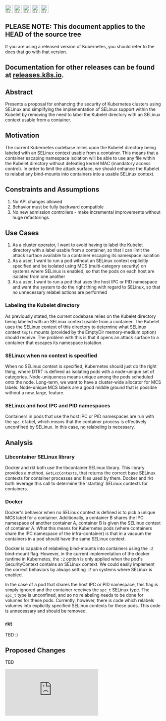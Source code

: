 <!-- BEGIN MUNGE: UNVERSIONED_WARNING -->

<!-- BEGIN STRIP_FOR_RELEASE -->

<img src="http://kubernetes.io/kubernetes/img/warning.png" alt="WARNING"
     width="25" height="25">
<img src="http://kubernetes.io/kubernetes/img/warning.png" alt="WARNING"
     width="25" height="25">
<img src="http://kubernetes.io/kubernetes/img/warning.png" alt="WARNING"
     width="25" height="25">
<img src="http://kubernetes.io/kubernetes/img/warning.png" alt="WARNING"
     width="25" height="25">
<img src="http://kubernetes.io/kubernetes/img/warning.png" alt="WARNING"
     width="25" height="25">

<h2>PLEASE NOTE: This document applies to the HEAD of the source tree</h2>

If you are using a released version of Kubernetes, you should
refer to the docs that go with that version.

Documentation for other releases can be found at
[releases.k8s.io](http://releases.k8s.io).
</strong>
--

<!-- END STRIP_FOR_RELEASE -->

<!-- END MUNGE: UNVERSIONED_WARNING -->

## Abstract

Presents a proposal for enhancing the security of Kubernetes clusters using
SELinux and simplifying the implementation of SELinux support within the
Kubelet by removing the need to label the Kubelet directory with an SELinux
context usable from a container.

## Motivation

The current Kubernetes codebase relies upon the Kubelet directory being
labeled with an SELinux context usable from a container.  This means that a
container escaping namespace isolation will be able to use any file within the
Kubelet directory without defeating kernel MAC (mandatory access control).  In
order to limit the attack surface, we should enhance the Kubelet to relabel
any bind-mounts into containers into a usable SELinux context.

## Constraints and Assumptions

1.  No API changes allowed
2.  Behavior must be fully backward compatible
3.  No new admission controllers - make incremental improvements without huge
    refactorings

## Use Cases

1.  As a cluster operator, I want to avoid having to label the Kubelet
    directory with a label usable from a container, so that I can limit the
    attack surface available to a container escaping its namespace isolation
2.  As a user, I want to run a pod without an SELinux context explicitly
    specified and be isolated using MCS (multi-category security) on systems
    where SELinux is enabled, so that the pods on each host are isolated from
    one another
3.  As a user, I want to run a pod that uses the host IPC or PID namespace and
    want the system to do the right thing with regard to SELinux, so that no
    unnecessary relabel actions are performed

### Labeling the Kubelet directory

As previously stated, the current codebase relies on the Kubelet directory
being labeled with an SELinux context usable from a container.  The Kubelet
uses the SELinux context of this directory to determine what SELinux context
`tmpfs` mounts (provided by the EmptyDir memory-medium option) should receive.
The problem with this is that it opens an attack surface to a container that
escapes its namespace isolation.

### SELinux when no context is specified

When no SELinux context is specified, Kubernetes should just do the right
thing, where DTRT is defined as isolating pods with a node-unique set of
categories.  Node-uniqueness means unique among the pods scheduled onto the
node.  Long-term, we want to have a cluster-wide allocator for MCS labels.
Node-unique MCS labels are a good middle ground that is possible without a
new, large, feature.

### SELinux and host IPC and PID namespaces

Containers in pods that use the host IPC or PID namespaces are run with the
`spc_t` label, which means that the container process is effectively
unconfined by SELinux.  In this case, no relabeling is necessary.

## Analysis

### Libcontainer SELinux library

Docker and rkt both use the libcontainer SELinux library.  This library
provides a method, `GetLxcContexts`, that returns the correct base SELinux
contexts for container processes and files used by them.  Docker and rkt both
leverage this call to determine the 'starting' SELinux contexts for
containers.

### Docker

Docker's behavior when no SELinux context is defined is to pick a unique MCS
label for a container.  Additionally, a container B shares the IPC namespace
of another container A, container B is given the SELinux context of container
A.  What this means for Kubernetes pods (where containers share the IPC
namespace of the infra-container) is that in a vacuum the containers in a pod
should have the same SELinux context.

Docker is capable of relabeling bind-mounts into containers using the `:Z`
bind-mount flag.  However, in the current implementation of the docker runtime
in Kubernetes, the `:Z` option is only applied when the pod's SecurityContext
contains an SELinux context.  We could easily implement the correct behaviors
by always setting `:Z` on systems where SELinux is enabled.

In the case of a pod that shares the host IPC or PID
namespace, this flag is simply ignored and the container receives the `spc_t`
SELinux type.  The `spc_t` type is unconfined, and so no relabeling needs to
be done for volumes for these pods.  Currently, however, there is code which
relabels volumes into explicitly specified SELinux contexts for these pods.
This code is unnecessary and should be removed.

### rkt

TBD :)

## Proposed Changes

TBD

<!-- BEGIN MUNGE: GENERATED_ANALYTICS -->
[![Analytics](https://kubernetes-site.appspot.com/UA-36037335-10/GitHub/docs/proposals/selinux-enhancements.md?pixel)]()
<!-- END MUNGE: GENERATED_ANALYTICS -->
